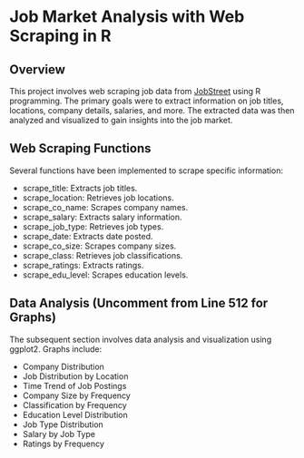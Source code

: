 # Job Market Analysis with Web Scraping in R

## Overview
This project involves web scraping job data from [JobStreet](https://www.jobstreet.com.my/jobs/in-Malaysia) using R programming. The primary goals were to extract information on job titles, locations, company details, salaries, and more. The extracted data was then analyzed and visualized to gain insights into the job market.

## Web Scraping Functions
Several functions have been implemented to scrape specific information:

- scrape_title: Extracts job titles.
- scrape_location: Retrieves job locations.
- scrape_co_name: Scrapes company names.
- scrape_salary: Extracts salary information.
- scrape_job_type: Retrieves job types.
- scrape_date: Extracts date posted.
- scrape_co_size: Scrapes company sizes.
- scrape_class: Retrieves job classifications.
- scrape_ratings: Extracts ratings.
- scrape_edu_level: Scrapes education levels.

## Data Analysis **(Uncomment from Line 512 for Graphs)**
The subsequent section involves data analysis and visualization using ggplot2. Graphs include:

- Company Distribution
- Job Distribution by Location
- Time Trend of Job Postings
- Company Size by Frequency
- Classification by Frequency
- Education Level Distribution
- Job Type Distribution
- Salary by Job Type
- Ratings by Frequency